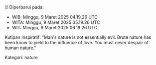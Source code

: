 ⏰ Diperbarui pada:
- WIB: Minggu, 9 Maret 2025 04.19.26 UTC
- WITA: Minggu, 9 Maret 2025 05.19.26 UTC
- WIT: Minggu, 9 Maret 2025 06.19.26 UTC

Kutipan Inspiratif:
"Man's nature is not essentially evil. Brute nature has been know to yield to the influence of love. You must never despair of human nature."


Kategori: nature


